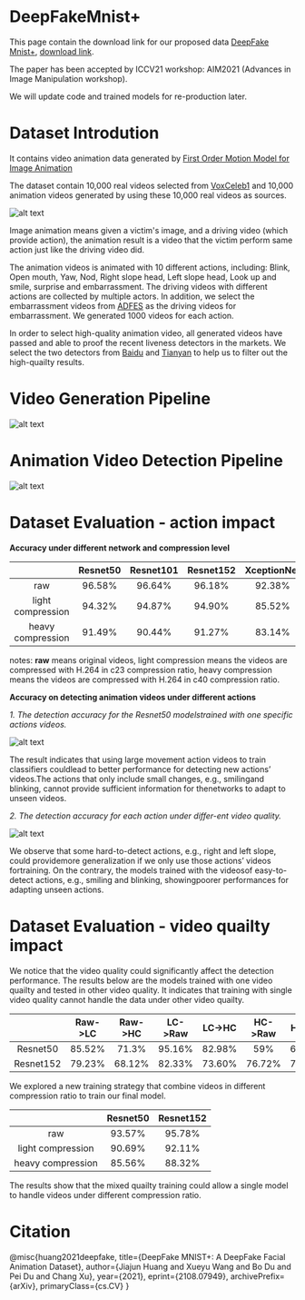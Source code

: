 # DeepFakeMnist+

This page contain the download link for our proposed data [DeepFake Mnist+](https://arxiv.org/abs/2108.07949), [download link](https://1fichier.com/?xva635m3whdgcae2k81q).

The paper has been accepted by ICCV21 workshop: AIM2021 (Advances in Image Manipulation workshop).

We will update code and trained models for re-production later.

# Dataset Introdution

It contains video animation data generated by [First Order Motion Model for Image Animation](https://papers.nips.cc/paper/2019/file/31c0b36aef265d9221af80872ceb62f9-Paper.pdf)

The dataset contain 10,000 real videos selected from [VoxCeleb1](https://www.robots.ox.ac.uk/~vgg/data/voxceleb/vox1.html) and 10,000 animation videos generated by using these 10,000 real videos as sources.

![alt text](https://github.com/huangjiadidi/DeepFakeMnist/blob/main/readme_src/action_clip.png)

Image animation means given a victim's image, and a driving video (which provide action), the animation result is a video that the victim perform same action just like the driving video did. 

The animation videos is animated with 10 different actions, including: Blink, Open mouth, Yaw, Nod, Right slope head, Left slope head, Look up and smile, surprise and embarrassment. The driving videos with different actions are collected by multiple actors. In addition, we select the embarrassment videos from [ADFES](https://aice.uva.nl/research-tools/adfes-stimulus-set/adfes-stimulus-set.html?cb) as the driving videos for embarrassment. We generated 1000 videos for each action.

In order to select high-quality animation video, all generated videos have passed and able to proof the recent liveness detectors in the markets. We select the two detectors from [Baidu](https://ai.baidu.com/tech/face/faceliveness) and [Tianyan](https://www.tianyandata.cn/) to help us to filter out the high-quailty results.

# Video Generation Pipeline
![alt text](https://github.com/huangjiadidi/DeepFakeMnist/blob/main/readme_src/dataset_pipeline.png)

# Animation Video Detection Pipeline
![alt text](https://github.com/huangjiadidi/DeepFakeMnist/blob/main/readme_src/dataset_detection_pipeline.png)


# Dataset Evaluation - action impact

**Accuracy under different network and compression level**


|                     | Resnet50  | Resnet101 | Resnet152 | XceptionNet | MesoNet |
| :-----------------: |:---------:| :--------:| :--------:| :----------:| :------:|
| raw                 | 96.58%    | 96.64%    | 96.18%    | 92.38%      | 60.39%  |
| light compression   | 94.32%    | 94.87%    | 94.90%    | 85.52%      | 58.58%  |
| heavy compression   | 91.49%    | 90.44%    | 91.27%    | 83.14%      | 57.90%  |

notes: **raw** means original videos, light compression means the videos are compressed with H.264 in c23 compression ratio, heavy compression means the videos are compressed with H.264 in c40 compression ratio.

**Accuracy on detecting animation videos under different actions**

*1. The detection accuracy for the Resnet50 modelstrained with one specific actions videos.*

![alt text](https://github.com/huangjiadidi/DeepFakeMnist/blob/main/readme_src/each_action_train_only.png)

The result indicates that using large movement action videos to train classifiers couldlead to better performance for detecting new actions’ videos.The actions that only include small changes, e.g., smilingand blinking, cannot provide sufficient information for thenetworks to adapt to unseen videos.

*2. The detection accuracy for each action under differ-ent video quality.*

![alt text](https://github.com/huangjiadidi/DeepFakeMnist/blob/main/readme_src/each_action_merge.png)

We observe that some hard-to-detect actions, e.g., right and left slope, could providemore generalization if we only use those actions’ videos fortraining. On the contrary, the models trained with the videosof easy-to-detect actions, e.g., smiling and blinking, showingpoorer performances for adapting unseen actions.

# Dataset Evaluation - video quailty impact
We notice that the video quality could significantly affect the detection performance. The results below are the models trained with one video quailty and tested in other video quality. It indicates that training with single video quality cannot handle the data under other video quailty.

|          | Raw->LC   | Raw->HC | LC->Raw | LC->HC | HC->Raw | HC->LC |
| :------: |:---------:| :------:| :------:| :-----:| :------:| :-----:|
| Resnet50 | 85.52%    | 71.3%   | 95.16%  | 82.98% | 59%     | 61.02% |
| Resnet152| 79.23%    | 68.12%  | 82.33%  | 73.60% | 76.72%  | 76.69% |


We explored a new training strategy that combine videos in different compression ratio to train our final model.

|                     | Resnet50  | Resnet152 | 
| :-----------------: |:---------:| :--------:| 
| raw                 | 93.57%    | 95.78%    | 
| light compression   | 90.69%    | 92.11%    | 
| heavy compression   | 85.56%    | 88.32%    |

The results show that the mixed quailty training could allow a single model to handle videos under different compression ratio.


# Citation

@misc{huang2021deepfake,
      title={DeepFake MNIST+: A DeepFake Facial Animation Dataset}, 
      author={Jiajun Huang and Xueyu Wang and Bo Du and Pei Du and Chang Xu},
      year={2021},
      eprint={2108.07949},
      archivePrefix={arXiv},
      primaryClass={cs.CV}
}



